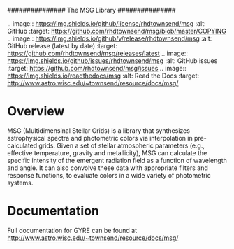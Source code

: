 ###############
The MSG Library
###############

.. image:: https://img.shields.io/github/license/rhdtownsend/msg
   :alt: GitHub
   :target: https://github.com/rhdtownsend/msg/blob/master/COPYING
.. image:: https://img.shields.io/github/v/release/rhdtownsend/msg
   :alt: GitHub release (latest by date)
   :target: https://github.com/rhdtownsend/msg/releases/latest
.. image:: https://img.shields.io/github/issues/rhdtownsend/msg
   :alt: GitHub issues
   :target: https://github.com/rhdtownsend/msg/issues
.. image:: https://img.shields.io/readthedocs/msg
   :alt: Read the Docs
   :target: http://www.astro.wisc.edu/~townsend/resource/docs/msg/

Overview
========

MSG (Multidimensinal Stellar Grids) is a library that synthesizes
astrophysical spectra and photometric colors via interpolation in
pre-calculated grids. Given a set of stellar atmospheric parameters
(e.g., effective temperature, gravity and metallicity), MSG can
calculate the specific intensity of the emergent radiation field as a
function of wavelength and angle. It can also convolve these data with
appropriate filters and response functions, to evaluate colors in a
wide variety of photometric systems.

Documentation
=============

Full documentation for GYRE can be found at http://www.astro.wisc.edu/~townsend/resource/docs/msg/
